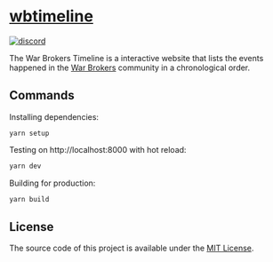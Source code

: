 # [wbtimeline](https://wbtimeline.web.app)

[![discord](https://img.shields.io/badge/discord-5865F2?style=for-the-badge&logo=discord&logoColor=white)](https://discord.gg/aQqamSCUcS/)

The War Brokers Timeline is a interactive website that lists the events happened in the [War Brokers](https://warbrokers.io) community in a chronological order.

## Commands

Installing dependencies:

```
yarn setup
```

Testing on http://localhost:8000 with hot reload:

```bash
yarn dev
```

Building for production:

```bash
yarn build
```

## License

The source code of this project is available under the [MIT License](./LICENSE).
